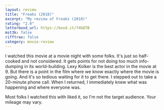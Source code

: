 ```yaml
---
layout: review
title: "Freaks (2018)"
excerpt: "My review of Freaks (2018)"
rating: "2.0"
letterboxd_url: https://boxd.it/74bQTB
mst3k: false
rifftrax: false
category: movie-review
---
```


I watched this movie at a movie night with some folks. It's just so half-cooked and not considered. It gets points for not doing too much info-dumping in its world-building. Lexy Kolker is the best actor in the movie at 9. But there is a point in the film where we know exactly where the movie is going. And it's so tedious waiting for it to get there. I stepped out to take a 20-minute phone call. When I returned, I immediately knew what was happening and where everyone was.

Most folks I watched this with liked it, so I'm not the target audience. Your mileage may vary.
